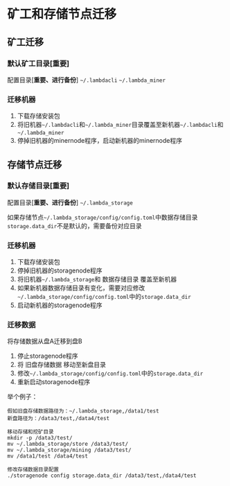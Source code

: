 # 矿工和存储节点迁移
## 矿工迁移
### 默认矿工目录[重要]
配置目录[**重要、进行备份**]
`~/.lambdacli`
`~/.lambda_miner`

### 迁移机器
1. 下载存储安装包
2. 将旧机器`~/.lambdacli`和`~/.lambda_miner`目录覆盖至新机器`~/.lambdacli`和`~/.lambda_miner`
3. 停掉旧机器的minernode程序，启动新机器的minernode程序

## 存储节点迁移
### 默认存储目录[重要]
配置目录[**重要、进行备份**]
`~/.lambda_storage`

如果存储节点`~/.lambda_storage/config/config.toml`中数据存储目录`storage.data_dir`不是默认的，需要备份对应目录

### 迁移机器
1. 下载存储安装包
2. 停掉旧机器的storagenode程序
3. 将旧机器`~/.lambda_storage`和 数据存储目录 覆盖至新机器
4. 如果新机器数据存储目录有变化，需要对应修改`~/.lambda_storage/config/config.toml`中的`storage.data_dir`
5. 启动新机器的storagenode程序

### 迁移数据
将存储数据从盘A迁移到盘B

1. 停止storagenode程序
2. 将 旧盘存储数据 移动至新盘目录
3. 修改`~/.lambda_storage/config/config.toml`中的`storage.data_dir`
4. 重新启动storagenode程序

举个例子：
``` 
假如旧盘存储数据路径为：~/.lambda_storage,/data1/test
新盘路径为：/data3/test,/data4/test 

移动存储和挖矿目录
mkdir -p /data3/test/
mv ~/.lambda_storage/store /data3/test/
mv ~/.lambda_storage/mining /data3/test/
mv /data1/test /data4/test

修改存储数据目录配置
./storagenode config storage.data_dir /data3/test,/data4/test
```
